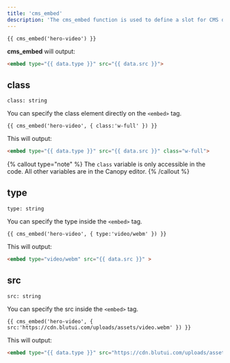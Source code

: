 ```yaml
---
title: 'cms_embed'
description: 'The cms_embed function is used to define a slot for CMS driven embed content, editable using Blutui Canopy.'
---
```


```canvas {% process=false %}
{{ cms_embed('hero-video') }}
```

**cms_embed** will output:

```html {% process=false %}
<embed type="{{ data.type }}" src="{{ data.src }}">
```

## class

`class: string`

You can specify the class element directly on the `<embed>` tag.

```canvas {% process=false %}
{{ cms_embed('hero-video', { class:'w-full' }) }}
```

This will output:

```html {% process=false %}
<embed type="{{ data.type }}" src="{{ data.src }}" class="w-full">
```

{% callout type="note" %}
The `class` variable is only accessible in the code. All other variables are in the Canopy editor.
{% /callout %}


## type

`type: string `

You can specify the type inside the `<embed>` tag.

```canvas {% process=false %}
{{ cms_embed('hero-video', { type:'video/webm' }) }}
```

This will output:

```html {% process=false %}
<embed type="video/webm" src="{{ data.src }}" >
```

## src

`src: string `

You can specify the src inside the `<embed>` tag.

```canvas {% process=false %}
{{ cms_embed('hero-video', { src:'https://cdn.blutui.com/uploads/assets/video.webm' }) }}
```

This will output:

```html {% process=false %}
<embed type="{{ data.type }}" src="https://cdn.blutui.com/uploads/assets/video.webm" >
```

